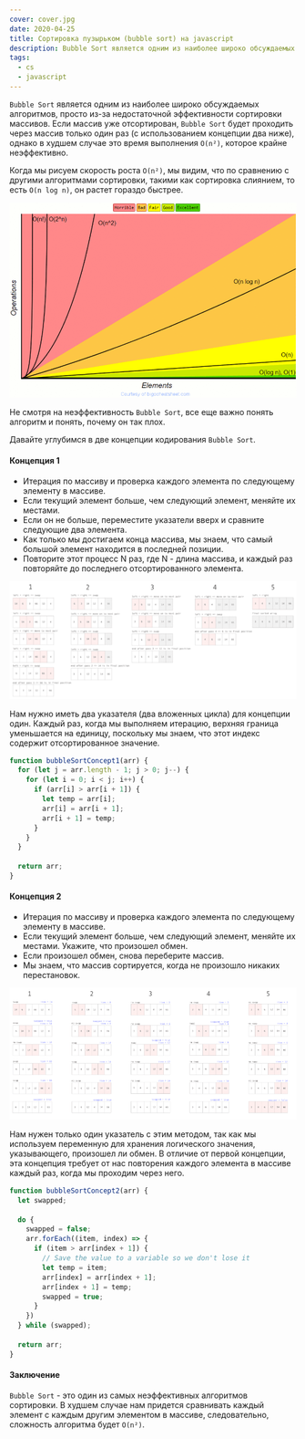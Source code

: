 ```yaml
---
cover: cover.jpg
date: 2020-04-25
title: Сортировка пузырьком (bubble sort) на javascript
description: Bubble Sort является одним из наиболее широко обсуждаемых алгоритмов, просто из-за недостаточной эффективности сортировки массивов
tags:
  - cs
  - javascript
---
```


`Bubble Sort` является одним из наиболее широко обсуждаемых алгоритмов, просто из-за недостаточной эффективности сортировки массивов. Если массив уже отсортирован, `Bubble Sort` будет проходить через массив только один раз (с использованием концепции два ниже), однако в худшем случае это время выполнения `O(n²)`, которое крайне неэффективно.

Когда мы рисуем скорость роста `O(n²)`, мы видим, что по сравнению с другими алгоритмами сортировки, такими как сортировка слиянием, то есть `O(n log n)`, он растет гораздо быстрее.

![Сравнение скорости сортировок](diagram.gif)

Не смотря на неэффективность `Bubble Sort`, все еще важно понять алгоритм и понять, почему он так плох.

Давайте углубимся в две концепции кодирования `Bubble Sort`.

#### Концепция 1

- Итерация по массиву и проверка каждого элемента по следующему элементу в массиве.
- Если текущий элемент больше, чем следующий элемент, меняйте их местами.
- Если он не больше, переместите указатели вверх и сравните следующие два элемента.
- Как только мы достигаем конца массива, мы знаем, что самый большой элемент находится в последней позиции.
- Повторите этот процесс N раз, где N - длина массива, и каждый раз повторяйте до последнего отсортированного элемента.

![Визуализация концепции 1](schema_1.png)

Нам нужно иметь два указателя (два вложенных цикла) для концепции один. Каждый раз, когда мы выполняем итерацию, верхняя граница уменьшается на единицу, поскольку мы знаем, что этот индекс содержит отсортированное значение.

```javascript
function bubbleSortConcept1(arr) {
  for (let j = arr.length - 1; j > 0; j--) {
    for (let i = 0; i < j; i++) {
      if (arr[i] > arr[i + 1]) {
        let temp = arr[i];
        arr[i] = arr[i + 1];
        arr[i + 1] = temp;
      }
    }
  }
  
  return arr;
}
```
#### Концепция 2

- Итерация по массиву и проверка каждого элемента по следующему элементу в массиве.
- Если текущий элемент больше, чем следующий элемент, меняйте их местами.
  Укажите, что произошел обмен.
- Если произошел обмен, снова переберите массив.
- Мы знаем, что массив сортируется, когда не произошло никаких перестановок.

![Визуализация концепции 2](schema_2.png)

Нам нужен только один указатель с этим методом, так как мы используем переменную для хранения логического значения, указывающего, произошел ли обмен. В отличие от первой концепции, эта концепция требует от нас повторения каждого элемента в массиве каждый раз, когда мы проходим через него.

```javascript
function bubbleSortConcept2(arr) {
  let swapped;

  do {
    swapped = false;
    arr.forEach((item, index) => {
      if (item > arr[index + 1]) {
        // Save the value to a variable so we don't lose it
        let temp = item;
        arr[index] = arr[index + 1];
        arr[index + 1] = temp;
        swapped = true;
      }
    })
  } while (swapped);
  
  return arr;
}
```
#### Заключение

`Bubble Sort` - это один из самых неэффективных алгоритмов сортировки. В худшем случае нам придется сравнивать каждый элемент с каждым другим элементом в массиве, следовательно, сложность алгоритма будет `O(n²)`.
